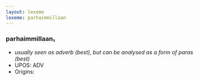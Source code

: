 ```yaml
---
layout: lexeme
lexeme: parhaimmillaan
---
```


###  parhaimmillaan₁

* _usually seen as adverb (best), but can be analysed as a form of *paras* (best)_
* UPOS:  ADV
* Origins: 

